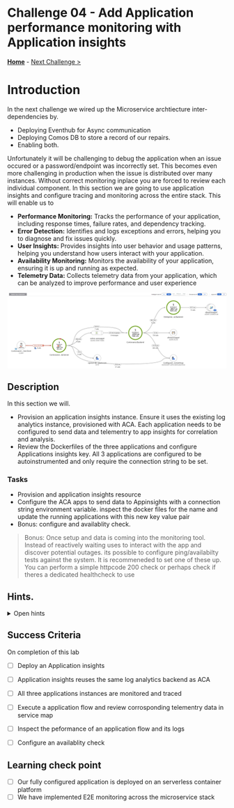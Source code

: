 # Challenge 04 -  Add Application performance monitoring with Application insights  

**[Home](../../Readme.md)** - [Next Challenge >](../module-5/)

# Introduction 
In the next challenge we wired up the Microservice archtiecture inter-dependencies by.  
 * Deploying Eventhub for Async communication 
 * Deploying Comos DB to store a record of our repairs.  
 * Enabling both. 

Unfortunately it will be challenging to debug the application when an issue occured or a password/endpoint was incorrectly set. This becomes even more challenging in production when the issue is distributed over many instances. Without correct monitoring inplace you are forced to review each individual component. 
In this section we are going to use application insights and configure tracing and monitoring across the entire stack.  This will enable us to
- **Performance Monitoring:**  Tracks the performance of your application, including response times, failure rates, and dependency tracking.
- **Error Detection:** Identifies and logs exceptions and errors, helping you to diagnose and fix issues quickly.
- **User Insights:** Provides insights into user behavior and usage patterns, helping you understand how users interact with your application.
- **Availability Monitoring:** Monitors the availability of your application, ensuring it is up and running as expected.
- **Telemetry Data:** Collects telemetry data from your application, which can be analyzed to improve performance and user experience
 <img src="img/application_map.png" alt="workload"   style="display: block; margin: 0 auto;" />

## Description 
In this section we will. 
 - Provision an application insights instance. Ensure it uses the existing log analytics instance, provisioned with ACA. 
Each application needs to be configured to send data and telementry to app insights for correlation and analysis.
 - Review the Dockerfiles of the three applications and configure Applications insights key. All 3 applications are configured to be autoinstrumented and only require the connection string to be set.

### Tasks
 * Provision and application insights resource
 * Configure the ACA apps to send data to Appinsights with a connection string environment variable. inspect the docker files for the name and update the running applications with this new key value pair  
 *  Bonus: configure and availablity check. 

> Bonus: Once setup and data is coming into the monitoring tool. Instead of reactively waiting uses to interact with the app and discover potential outages. its possible to configure ping/availabilty tests against the system. It is recommeneded to set one of these up. You can perform a simple httpcode 200 check or perhaps check if theres a dedicated healthcheck to use
 

## Hints.  
<details>
  <summary> Open hints </summary>

* [App insights overview ](https://learn.microsoft.com/en-us/azure/azure-monitor/app/app-insights-overview)
* Telementry [Collection](https://learn.microsoft.com/en-us/azure/azure-monitor/app/opentelemetry-overview)
* Using App Insights, how do i use and [How to navigate](https://learn.microsoft.com/en-us/azure/azure-monitor/app/overview-dashboard)
* Lets create an [App Insights](https://learn.microsoft.com/en-us/azure/azure-monitor/app/create-workspace-resource?tabs=bicep)  in the portal
* Lets create and [App Insights](https://learn.microsoft.com/en-us/cli/azure/monitor/app-insights/component?view=azure-cli-latest#az-monitor-app-insights-component-create) in the CLI
* Configure the [connection string](https://learn.microsoft.com/en-us/azure/azure-monitor/app/sdk-connection-string?tabs=dotnet5)
* Dockerfile references. Where the Application insights connection string can be set 
  * [contonance-web-portal](../../src/Contonance.WebPortal/Server/Dockerfile)
  * [contonance-backend](../../src/Contonance.Backend/Dockerfile) 
  * [enterprise-warehouse-backend](../../src/EnterpriseWarehouse.Backend/Dockerfile)
* [App insights cli  ](https://learn.microsoft.com/en-us/cli/azure/monitor/app-insights?view=azure-cli-latest)
* [App insights quickstart]( https://learn.microsoft.com/en-us/azure/azure-monitor/app/create-workspace-resource?tabs=bicep)
* Chosing the same log analytics workspace as ACA
  <img src="img/sameworkspace.png" alt="workload"   style="display: block; margin: 0 auto;" />

## Create an Log analytics and App insights instance to monitor stack   
The app insights deployment should fullfil the following
 * Be based on kind=web
 * Should use a new or existing log analytics workspace. This workspace is where other components will send their logs 

</details>

## Success Criteria 
On completion of this lab
- [ ] Deploy an Application insights 
- [ ] Application insights reuses the same log analytics backend as ACA 
- [ ] All three applications instances are monitored and traced 
- [ ] Execute a application flow and review corrosponding telementry data in service map
- [ ] Inspect the peformance of an application flow and its logs
- [ ] Configure an availablity check 


## Learning check point 
  - [ ]  Our fully configured application is deployed on an serverless container platform 
  - [ ]  We have implemented E2E monitoring across the microservice stack